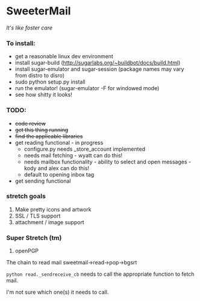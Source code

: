 SweeterMail
===========
_It's like foster care_

### To install:
- get a reasonable linux dev environment
- install sugar-build (http://sugarlabs.org/~buildbot/docs/build.html)
- install sugar-emulator and sugar-session (package names may vary from distro to disro)
- sudo python setup.py install
- run the emulator! (sugar-emulator -F for windowed mode)
- see how shitty it looks!

### TODO:

* ~~code review~~
* ~~get this thing running~~
* ~~find the applicable libraries~~
* get reading functional - in progress
  * configure.py needs _store_account implemented
  * needs mail fetching - wyatt can do this!
  * needs mailbox functionality - ability to select and open messages - kody and alex can do this!
  * default to opening inbox tag
* get sending functional

### stretch goals
1. Make pretty icons and artwork
1. SSL / TLS support
1. attachment / image support

### Super Stretch (tm)
1. openPGP

The chain to read mail
sweetmail->read->pop->bgsrt

`python read._sendreceive_cb` needs to call the appropriate function to fetch mail.

I'm not sure which one(s) it needs to call.
